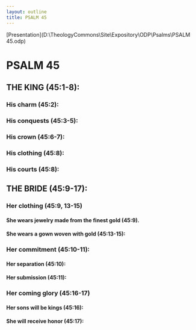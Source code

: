 ```yaml
---
layout: outline
title: PSALM 45
---
```

[Presentation](D:\TheologyCommons\Site\Expository\ODP\Psalms\PSALM 45.odp)
# PSALM 45 
## THE KING (45:1-8): 
###  His charm (45:2): 
###  His conquests (45:3-5): 
###  His crown (45:6-7): 
###  His clothing (45:8): 
###  His courts (45:8): 
## THE BRIDE (45:9-17): 
###  Her clothing (45:9, 13-15) 
####  She wears jewelry made from the finest gold (45:9). 
####  She wears a gown woven with gold (45:13-15): 
###  Her commitment (45:10-11): 
####  Her separation (45:10): 
####  Her submission (45:11): 
###  Her coming glory (45:16-17) 
####  Her sons will be kings (45:16): 
####  She will receive honor (45:17): 
